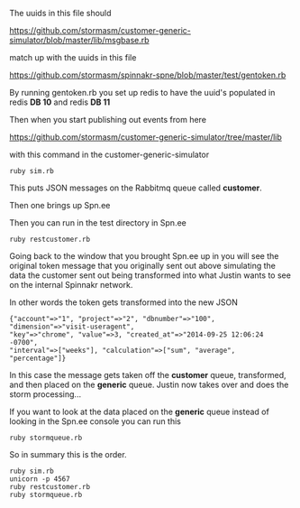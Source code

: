 The uuids in this file should

https://github.com/stormasm/customer-generic-simulator/blob/master/lib/msgbase.rb

match up with the uuids in this file

https://github.com/stormasm/spinnakr-spne/blob/master/test/gentoken.rb

By running gentoken.rb you set up redis to have the uuid's populated
in redis **DB 10** and redis **DB 11**

Then when you start publishing out events from here

https://github.com/stormasm/customer-generic-simulator/tree/master/lib

with this command in the customer-generic-simulator

```
ruby sim.rb
```

This puts JSON messages on the Rabbitmq queue called **customer**.

Then one brings up Spn.ee

Then you can run in the test directory in Spn.ee

```
ruby restcustomer.rb
```

Going back to the window that you brought Spn.ee up in you will see
the original token message that you originally sent out above simulating
the data the customer sent out being transformed into what Justin wants
to see on the internal Spinnakr network.

In other words the token gets transformed into the new JSON

```
{"account"=>"1", "project"=>"2", "dbnumber"=>"100", "dimension"=>"visit-useragent",
"key"=>"chrome", "value"=>3, "created_at"=>"2014-09-25 12:06:24 -0700",
"interval"=>["weeks"], "calculation"=>["sum", "average", "percentage"]}
```
In this case the message gets taken off the **customer** queue, transformed,
and then placed on the **generic** queue.  Justin now takes over and does
the storm processing...

If you want to look at the data placed on the **generic** queue instead of
looking in the Spn.ee console you can run this

```
ruby stormqueue.rb
```

So in summary this is the order.

```
ruby sim.rb
unicorn -p 4567
ruby restcustomer.rb
ruby stormqueue.rb
```
